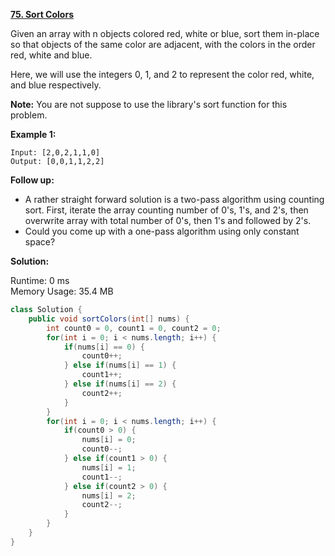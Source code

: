 **[75. Sort Colors](https://leetcode.com/problems/sort-colors/)**

Given an array with n objects colored red, white or blue, sort them in-place so that objects of the same color are adjacent, with the colors in the order red, white and blue.

Here, we will use the integers 0, 1, and 2 to represent the color red, white, and blue respectively.

**Note:** You are not suppose to use the library's sort function for this problem.

**Example 1:**

```
Input: [2,0,2,1,1,0]
Output: [0,0,1,1,2,2]

```

**Follow up:**

* A rather straight forward solution is a two-pass algorithm using counting sort.
First, iterate the array counting number of 0's, 1's, and 2's, then overwrite array with total number of 0's, then 1's and followed by 2's.
* Could you come up with a one-pass algorithm using only constant space?

**Solution:**

Runtime: 0 ms<br/>
Memory Usage: 35.4 MB

```java
class Solution {
    public void sortColors(int[] nums) {
        int count0 = 0, count1 = 0, count2 = 0;
        for(int i = 0; i < nums.length; i++) {
            if(nums[i] == 0) {
                count0++;
            } else if(nums[i] == 1) {
                count1++;
            } else if(nums[i] == 2) {
                count2++;
            }
        }
        for(int i = 0; i < nums.length; i++) {
            if(count0 > 0) {
                nums[i] = 0;
                count0--;
            } else if(count1 > 0) {
                nums[i] = 1;
                count1--;
            } else if(count2 > 0) {
                nums[i] = 2;
                count2--;
            }
        }
    }
}

```


